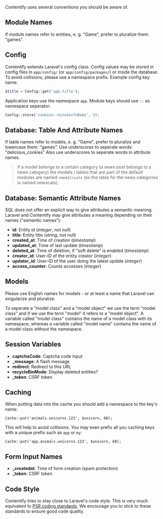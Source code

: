Contentify uses several conventions you should be aware of.

## Module Names

If module names refer to entities, e. g. "Game", prefer to pluralize them: "games".

## Config

Contentify extends Laravel's config class. Config values may be stored in config files in `app/config/` (or `app/config/packages/`) or inside the database. To avoid collisions, please use a namespace prefix. Example config key name:
```php
$title = Config::get('app.title');
```
Application keys use the namespace `app`. Module keys should use `::` as namespace seperator:
```php
Config::store('cookies::minutesToBake', 5);
```
## Database: Table And Attribute Names

If table names refer to models, e. g. "Game", prefer to pluralize and lowercase them: "games". Use underscores to seperate words: "delicious_cookies" Also use underscores to seperate words in attribute names.

> If a model belongs to a certain category (a news post belongs to a news category) the models / tables that are part of the default modules are named `<model>cats` (so the table for the news categories is named newscats).

## Database: Semantic Attribute Names

SQL does not offer an explicit way to give attributes a semantic meaning. Laravel and Contentify may give attributes a meaning depending on their names ("semantic names"):

* **id**: Entity id (*integer*, not null)
* **title**: Entity title (*string*, not null)
* **created_at**: Time of creation (*timestamp*)
* **updated_at**: Time of last update (*timestamp*)
* **deleted_at**: Time of deletion, if "soft delete" is enabled (*timestamp*)
* **creator_id**: User-ID of the entity creator (*integer*)
* **updater_id**: User-ID of the user doing the latest update (*integer*)
* **access_counter**: Counts accesses (*integer*)

## Models

Please use English names for models - or at least a name that Laravel can singularize and pluralize.

To seperate a "model class" and a "model object" we use the term "model class" and if we use the term "model" it refers to a "model object". A variable called "model class" contains the name of a model class with its namespace, whereas a variable called "model name" contains the name of a model class without the namespace.

## Session Variables

* **captchaCode**: Captcha code input
* **_message**: A flash message
* **redirect**: Redirect to this URL
* **recycleBinMode**: Display deleted entities?
* **_token**: CSRF token

## Caching

When putting data into the cache you should add a namespace to the key's name:

    Cache::put('animals.unicorns.123', $unicorn, 60);

This will help to avoid collisions. You may even prefix all you caching keys with a unique prefix such as `app` or `my`:

    Cache::put('app.animals.unicorns.123', $unicorn, 60);

## Form Input Names

* **_createdat**: Time of form creation (spam protection)
* **_token**: CSRF token

## Code Style

Contentify tries to stay close to Laravel's code style. This is very much equivalent to [PSR coding standards](https://github.com/php-fig/fig-standards/tree/master/accepted). We encourage you to stick to these standards to ensure good code quality.
